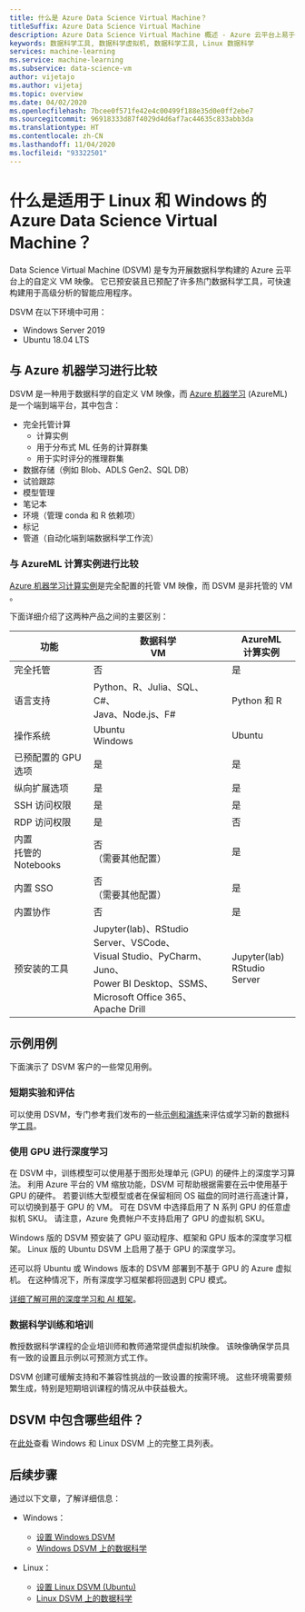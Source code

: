 ```yaml
---
title: 什么是 Azure Data Science Virtual Machine？
titleSuffix: Azure Data Science Virtual Machine
description: Azure Data Science Virtual Machine 概述 - Azure 云平台上易于使用的虚拟机，其中已预安装且已配置了工具和库，可进行数据科学研究。
keywords: 数据科学工具, 数据科学虚拟机, 数据科学工具, Linux 数据科学
services: machine-learning
ms.service: machine-learning
ms.subservice: data-science-vm
author: vijetajo
ms.author: vijetaj
ms.topic: overview
ms.date: 04/02/2020
ms.openlocfilehash: 7bcee0f571fe42e4c00499f188e35d0e0ff2ebe7
ms.sourcegitcommit: 96918333d87f4029d4d6af7ac44635c833abb3da
ms.translationtype: HT
ms.contentlocale: zh-CN
ms.lasthandoff: 11/04/2020
ms.locfileid: "93322501"
---
```

# <a name="what-is-the-azure-data-science-virtual-machine-for-linux-and-windows"></a>什么是适用于 Linux 和 Windows 的 Azure Data Science Virtual Machine？

Data Science Virtual Machine (DSVM) 是专为开展数据科学构建的 Azure 云平台上的自定义 VM 映像。 它已预安装且已预配了许多热门数据科学工具，可快速构建用于高级分析的智能应用程序。

DSVM 在以下环境中可用：

+ Windows Server 2019
+ Ubuntu 18.04 LTS

## <a name="comparison-with-azure-machine-learning"></a>与 Azure 机器学习进行比较

DSVM 是一种用于数据科学的自定义 VM 映像，而 [Azure 机器学习](../overview-what-is-azure-ml.md) (AzureML) 是一个端到端平台，其中包含：

+ 完全托管计算
  + 计算实例
  + 用于分布式 ML 任务的计算群集
  + 用于实时评分的推理群集
+ 数据存储（例如 Blob、ADLS Gen2、SQL DB）
+ 试验跟踪
+ 模型管理
+ 笔记本
+ 环境（管理 conda 和 R 依赖项）
+ 标记
+ 管道（自动化端到端数据科学工作流）

### <a name="comparison-with-azureml-compute-instances"></a>与 AzureML 计算实例进行比较

[Azure 机器学习计算实例](../concept-compute-instance.md)是完全配置的托管 VM 映像，而 DSVM 是非托管的 VM 。

下面详细介绍了这两种产品之间的主要区别：


|功能 |数据科学<br>VM |AzureML<br>计算实例  | 
|---------|---------|---------|
| 完全托管 | 否        | 是        |
|语言支持     |  Python、R、Julia、SQL、C#、<br> Java、Node.js、F#       | Python 和 R        |
|操作系统     | Ubuntu<br>Windows         |    Ubuntu     |
|已预配置的 GPU 选项     |  是       |    是     |
|纵向扩展选项 | 是 | 是 |
|SSH 访问权限    | 是        |    是     |
|RDP 访问权限    | 是        |     否    |
|内置<br>托管的 Notebooks     |   否<br>（需要其他配置）      |      是   |
|内置 SSO     | 否 <br>（需要其他配置）         |    是     |
|内置协作     | 否         | 是        |
|预安装的工具     |  Jupyter(lab)、RStudio Server、VSCode、<br> Visual Studio、PyCharm、Juno、<br>Power BI Desktop、SSMS、 <br>Microsoft Office 365、Apache Drill       |     Jupyter(lab)<br> RStudio Server   |

## <a name="sample-use-cases"></a>示例用例

下面演示了 DSVM 客户的一些常见用例。

### <a name="short-term-experimentation-and-evaluation"></a>短期实验和评估

可以使用 DSVM，专门参考我们发布的一些[示例和演练](./dsvm-samples-and-walkthroughs.md)来评估或学习新的数据科学[工具](./tools-included.md)。

### <a name="deep-learning-with-gpus"></a>使用 GPU 进行深度学习

在 DSVM 中，训练模型可以使用基于图形处理单元 (GPU) 的硬件上的深度学习算法。 利用 Azure 平台的 VM 缩放功能，DSVM 可帮助根据需要在云中使用基于 GPU 的硬件。 若要训练大型模型或者在保留相同 OS 磁盘的同时进行高速计算，可以切换到基于 GPU 的 VM。 可在 DSVM 中选择启用了 N 系列 GPU 的任意虚拟机 SKU。 请注意，Azure 免费帐户不支持启用了 GPU 的虚拟机 SKU。

Windows 版的 DSVM 预安装了 GPU 驱动程序、框架和 GPU 版本的深度学习框架。 Linux 版的 Ubuntu DSVM 上启用了基于 GPU 的深度学习。 

还可以将 Ubuntu 或 Windows 版本的 DSVM 部署到不基于 GPU 的 Azure 虚拟机。 在这种情况下，所有深度学习框架都将回退到 CPU 模式。

[详细了解可用的深度学习和 AI 框架](dsvm-tools-deep-learning-frameworks.md)。

### <a name="data-science-training-and-education"></a>数据科学训练和培训

教授数据科学课程的企业培训师和教师通常提供虚拟机映像。 该映像确保学员具有一致的设置且示例以可预测方式工作。

DSVM 创建可缓解支持和不兼容性挑战的一致设置的按需环境。 这些环境需要频繁生成，特别是短期培训课程的情况从中获益极大。


## <a name="whats-included-on-the-dsvm"></a>DSVM 中包含哪些组件？

在[此处](tools-included.md)查看 Windows 和 Linux DSVM 上的完整工具列表。

## <a name="next-steps"></a>后续步骤

通过以下文章，了解详细信息：

+ Windows：
  + [设置 Windows DSVM](provision-vm.md)
  + [Windows DSVM 上的数据科学](vm-do-ten-things.md)

+ Linux：
  + [设置 Linux DSVM (Ubuntu)](dsvm-ubuntu-intro.md)
  + [Linux DSVM 上的数据科学](linux-dsvm-walkthrough.md)